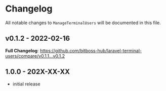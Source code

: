 # Changelog

All notable changes to `ManageTerminalUsers` will be documented in this file.

## v0.1.2 - 2022-02-16

**Full Changelog**: https://github.com/bitboss-hub/laravel-terminal-users/compare/v0.1.1...v0.1.2

## 1.0.0 - 202X-XX-XX

- initial release
